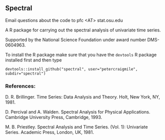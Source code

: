 ## Spectral

Email questions about the code to pfc &lt;AT&gt; stat.osu.edu

A R package for carrying out the spectral analysis of univariate time series.

Supported by the National Science Foundation under award number DMS-0604963.

To install the R package make sure that you have the `devtools` R package installed first and then type
```
devtools::install_github("spectral", user="petercraigmile", subdir="spectral") 
```


### References:

D. R. Brillinger. Time Series: Data Analysis and Theory. Holt, New York, NY, 1981.

D. Percival and A. Walden. Spectral Analysis for Physical Applications. Cambridge
University Press, Cambridge, 1993.

M. B. Priestley. Spectral Analysis and Time Series. (Vol. 1): Univariate Series. Academic
Press, London, UK, 1981.